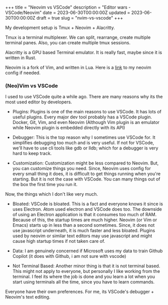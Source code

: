 +++
title = "Neovim vs VSCode"
description = "Editor wars - VSCode/Neovim"
date = 2023-06-30T00:00:00Z
updated = 2023-06-30T00:00:00Z
draft = true
slug = "nvim-vs-vscode"
+++

My development setup is Tmux + Neovim + Alacritty.

Tmux is a terminal multiplexer. We can split, rearrange, create multiple terminal panes. Also, you can create multiple tmux sessions.

Alacritty is a GPU based Terminal emulator. It is really fast, maybe since it is written in Rust.

Neovim is a fork of Vim, and written in Lua. Here is a [link](https://github.com/manosriram/Dot-Files/tree/master/nvim) to my neovim config if needed.

### (Neo)Vim vs VSCode
I used to use VSCode quite a while ago. There are many reasons why its the most used editor by developers.

- Plugins: Plugins is one of the main reasons to use VSCode. It has lots of useful plugins. Every major dev tool probably has a VSCode plugin.
Docker, Git, Vim, and even Neovim (Although Vim plugin is an emulator while Neovim plugin is embedded directly with its API)

- Debugger: This is the top reason why I sometimes use VSCode for. It simplifies debugging too much and is very useful. If not for VSCode, we'll have to use cli tools like gdb or lldb; which for a debugger is very hard to keep track.

- Customization: Customization might be less compared to Neovim. But, you can customize things you need. Since, Neovim uses config for every small thing it does, it is difficult to get things running when you're starting. But it is not the case with VSCode. You can many things out of the box the first time you run it.

Now, the things which I don't like very much.

- Bloated: VSCode is bloated. This is a fact and everyone knows it since is uses Electron. Atom used electron and VSCode does too. The downside of using an Electron application is that it consumes too much of RAM. Because of this, the startup times are much higher. Neovim (or Vim or Emacs) starts up in less than a second sometimes. Since, it does not use javascript underneath, it is much faster and less bloated. Plugins used by neovim or similar text editors may use javascript and might cause high startup times if not taken care of.

- Data: I am genuinely concerned if Microsoft uses my data to train Github Copilot (it does with Github, i am not sure with vscode)

- Not Terminal Based: Another minor thing is that it is not terminal based. This might not apply to everyone, but personally I like working from the terminal. I feel its where the job is done and you learn a lot when you start using terminals all the time, since you have to learn commands.


Everyone have their own preferences. For me, its VSCode's debugger + Neovim's text editing.